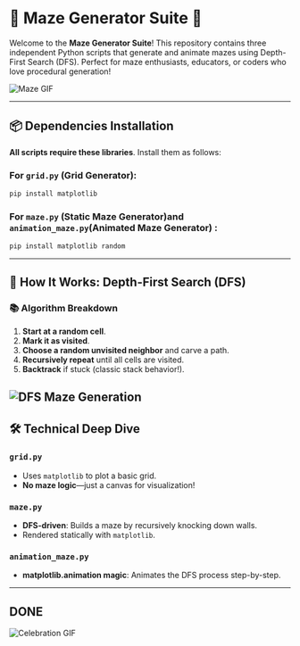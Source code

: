 # 🚀 Maze Generator Suite 🧩

Welcome to the **Maze Generator Suite**! This repository contains three independent Python scripts that generate and animate mazes using Depth-First Search (DFS). Perfect for maze enthusiasts, educators, or coders who love procedural generation! 

![Maze GIF](https://media.giphy.com/media/3o7TKUM3IgJBX2as9O/giphy.gif)

---

## 📦 **Dependencies Installation**

**All scripts require these libraries**. Install them as follows:

### For `grid.py` (Grid Generator):
```bash
pip install matplotlib
```

### For `maze.py`  (Static Maze Generator)and `animation_maze.py`(Animated Maze Generator) :
```bash
pip install matplotlib random
```

---

## 🧠 **How It Works: Depth-First Search (DFS)**

### 📚 Algorithm Breakdown
1. **Start at a random cell**.
2. **Mark it as visited**.
3. **Choose a random unvisited neighbor** and carve a path.
4. **Recursively repeat** until all cells are visited.
5. **Backtrack** if stuck (classic stack behavior!).

![DFS Maze Generation](https://media.giphy.com/media/3ohzdIuqJoo8QdKlnW/giphy.gif)
---

## 🛠 **Technical Deep Dive**

### `grid.py`
- Uses `matplotlib` to plot a basic grid.
- **No maze logic**—just a canvas for visualization!

### `maze.py`
- **DFS-driven**: Builds a maze by recursively knocking down walls.
- Rendered statically with `matplotlib`.

### `animation_maze.py`
- **matplotlib.animation magic**: Animates the DFS process step-by-step.

---
## DONE

![Celebration GIF](https://media.giphy.com/media/xT0xezQGU5xCDJuCPe/giphy.gif)
